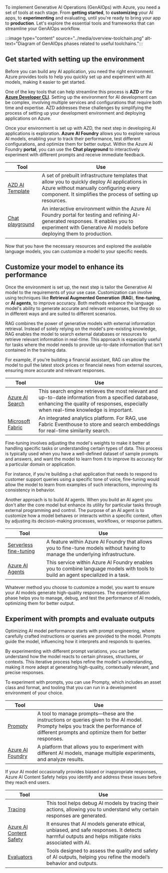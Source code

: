 To implement Generative AI Operations (GenAIOps) with Azure, you need a set of tools at each stage. From **getting started**, to **customizing** your AI apps, to **experimenting** and evaluating, until you're ready to bring your app to **production**. Let's explore the essential tools and frameworks that can streamline your GenAIOps workflow. 

:::image type="content" source="../media/overview-toolchain.png" alt-text="Diagram of GenAIOps phases related to useful toolchains.":::

## Get started with setting up the environment

Before you can build any AI application, you need the right environment. Azure provides tools to help you quickly set up and experiment with AI models, making it easier to get started.

One of the key tools that can help streamline this process is **AZD** or the [**Azure Developer CLI**](/azure/developer/azure-developer-cli/). Setting up the environment for AI development can be complex, involving multiple services and configurations that require both time and expertise. AZD addresses these challenges by simplifying the process of setting up your development environment and deploying applications on Azure.

Once your environment is set up with AZD, the next step in developing AI applications is exploration. **Azure AI Foundry** allows you to explore various AI models, enabling your to track their performance, test different configurations, and optimize them for better output. Within the Azure AI Foundry **portal**, you can use the **Chat playground** to interactively experiment with different prompts and receive immediate feedback.

|Tool|Use|
|---|---|
|[AZD AI Template](https://learn.microsoft.com/collections/5pq0uompdgje8d?sharingId=ADFFF9D4AD9A0F29&WT_mc.id=aip-114567-cassieb&azure-portal=true)|A set of prebuilt infrastructure templates that allow you to quickly deploy AI applications in Azure without manually configuring every component. It simplifies the process of setting up resources.|
|[Chat playground](/azure/ai-studio/quickstarts/get-started-playground?azure-portal=true)|An interactive environment within the Azure AI Foundry portal for testing and refining AI-generated responses. It enables you to experiment with Generative AI models before deploying them to production.|

Now that you have the necessary resources and explored the available language models, you can customize a model to your specific needs.

## Customize your model to enhance its performance

Once the environment is set up, the next step is tailor the Generative AI model to the requirements of your use case. Customization can involve using techniques like **Retrieval Augmented Generation** (**RAG**), **fine-tuning**, or **AI agents**, to improve accuracy. Both methods enhance the language model's ability to generate accurate and relevant responses, but they do so in different ways and are suited to different scenarios.

RAG combines the power of generative models with external information retrieval. Instead of solely relying on the model's pre-existing knowledge, RAG enables the model to search external databases or resources to retrieve relevant information in real-time. This approach is especially useful for tasks where the model needs to provide up-to-date information that isn't contained in the training data.

For example, if you're building a financial assistant, RAG can allow the model to pull the latest stock prices or financial news from external sources, ensuring more accurate and relevant responses.

|Tool|Use|
|---|---|
|[Azure AI Search](/azure/search/retrieval-augmented-generation-overview?azure-portal=true)|This search engine retrieves the most relevant and up-to-date information from a specified database, enhancing the quality of responses, especially when real-time knowledge is important.|
|[Microsoft Fabric](https://techcommunity.microsoft.com/blog/startupsatmicrosoftblog/building-high-scale-rag-applications-with-microsoft-fabric-eventhouse/4217816?azure-portal=true)|An integrated analytics platform. For RAG, use Fabric Eventhouse to store and search embeddings for real-time similarity search.|

Fine-tuning involves adjusting the model's weights to make it better at handling specific tasks or understanding certain types of data. This process is typically used when you have a well-defined dataset of sample prompts and answers, and want the model to learn from it to improve its accuracy for a particular domain or application.

For instance, if you're building a chat application that needs to respond to customer support queries using a specific tone of voice, fine-tuning would allow the model to learn from examples of such interactions, improving its consistency in behavior.

Another approach is to build AI agents. When you build an AI agent you don't alter the core model but enhance its utility for particular tasks through external programming and control. The purpose of an AI agent is to customize how a model behaves or interacts within a specific context, often by adjusting its decision-making processes, workflows, or response patters.

|Tool|Use|
|---|---|
|[Serverless fine-tuning](/azure/ai-studio/concepts/fine-tuning-overview?azure-portal=true)|A feature within Azure AI Foundry that allows you to fine-tune models without having to manage the underlying infrastructure.|
|[Azure AI Agents](/azure/ai-services/agents/overview?azure-portal=true)|This service within Azure AI Foundry enables you to combine language models with tools to build an agent specialized in a task.|

Whatever method you choose to customize a model, you want to ensure your AI models generate high-quality responses. The experimentation phase helps you to manage, debug, and test the performance of AI models, optimizing them for better output.

## Experiment with prompts and evaluate outputs

Optimizing AI model performance starts with prompt engineering, where carefully crafted instructions or queries are provided to the model. Prompts guide the model, influencing how it interprets and responds to queries.

By experimenting with different prompt variations, you can better understand how the model reacts to certain phrases, structures, or contexts. This iterative process helps refine the model's understanding, making it more adept at generating high-quality, contextually relevant, and precise responses.

To experiment with prompts, you can use Prompty, which includes an asset class and format, and tooling that you can run in a development environment of your choice.

|Tool|Use|
|---|---|
|[Prompty](/azure/search/retrieval-augmented-generation-overview?azure-portal=true)|A tool to manage prompts—these are the instructions or queries given to the AI model. Prompty helps you track the performance of different prompts and optimize them for better responses.|
|[Azure AI Foundry](https://techcommunity.microsoft.com/blog/startupsatmicrosoftblog/building-high-scale-rag-applications-with-microsoft-fabric-eventhouse/4217816?azure-portal=true)|A platform that allows you to experiment with different AI models, manage multiple experiments, and analyze results.|

If your AI model occasionally provides biased or inappropriate responses, Azure AI Content Safety helps you identify and address these issues before they reach end users.

|Tool|Use|
|---|---|
|[Tracing](/azure/ai-studio/concepts/fine-tuning-overview?azure-portal=true)|This tool helps debug AI models by tracing their actions, allowing you to understand why certain responses are generated.|
|[Azure AI Content Safety](/azure/ai-services/agents/overview?azure-portal=true)|It ensures that AI models generate ethical, unbiased, and safe responses. It detects harmful outputs and helps mitigate risks associated with AI.|
|[Evaluators](/azure/ai-services/agents/overview?azure-portal=true)|Tools designed to assess the quality and safety of AI outputs, helping you refine the model’s behavior and outputs.|
